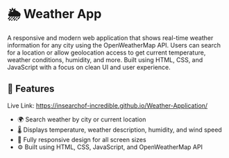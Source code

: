 # 🌦️ Weather App

A responsive and modern web application that shows real-time weather information for any city using the OpenWeatherMap API. Users can search for a location or allow geolocation access to get current temperature, weather conditions, humidity, and more. Built using HTML, CSS, and JavaScript with a focus on clean UI and user experience.

## 🔧 Features
Live Link: https://insearchof-incredible.github.io/Weather-Application/
- 🌍 Search weather by city or current location
- 🌡️ Displays temperature, weather description, humidity, and wind speed
- 📱 Fully responsive design for all screen sizes
- ⚙️ Built using HTML, CSS, JavaScript, and OpenWeatherMap API




